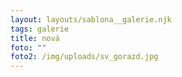 ```yaml
---
layout: layouts/sablona__galerie.njk
tags: galerie
title: nová
foto: ""
foto2: /img/uploads/sv_gorazd.jpg
---
```

